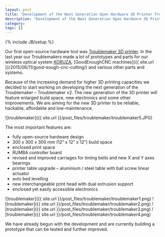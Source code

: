 ```yaml
---
layout: post
title: "Development of the Next Generation Open Hardware 3D Printer Troublemaker"
description: "Development of the Next Generation Open Hardware 3D Printer Troublemaker."
category: 
tags: []
---
```

{% include JB/setup %}

Our first open-source hardware tool was [Troublemaker 3D printer](http://www.thingiverse.com/thing:263814). In the last year our Troublemakers made a lot of prototypes and parts for our wireless optical system [KORUZA](http://koruza.net/), [GoodEnoughCNC machines]({{ site.url }}/2015/06/11/good-eough-cnc-cutting/) and various other parts and systems.

Because of the increasing demand for higher 3D printing capacities we decided to start working on developing the next generation of the Troublemaker – Troublemaker v2. The new generation of the 3D printer will feature enlarged build space, new electronics and some other improvements. We are aiming for the new 3D printer to be reliable, hackable, affordable and low-maintenance.

![troublemaker]({{ site.url }}/post_files/troublemaker/troublemaker5.JPG)

The most important features are:

 * fully open-source hardware design
 * 300 x 300 x 300 mm (12” x 12” x 12”) build space
 * enclosed print space
 * RUMBA controller board
 * revised and improved carriages for timing belts and new X and Y axes bearings
 * printer table upgrade – aluminium / steel table with ball screw linear actuator
 * auto bed levelling
 * new interchangeable print head with dual extrusion support
 * enclosed yet easily accessible electronics
 
 ![troublemaker]({{ site.url }}/post_files/troublemaker/troublemaker1.png)
 ![troublemaker]({{ site.url }}/post_files/troublemaker/troublemaker2.png)
 ![troublemaker]({{ site.url }}/post_files/troublemaker/troublemaker3.png)
 ![troublemaker]({{ site.url }}/post_files/troublemaker/troublemaker4.png)

We have already begun with the development and are currently building a prototype that can be tested and further improved.
